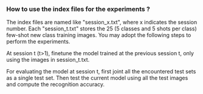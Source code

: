 ### How to use the index files for the experiments ?

The index files are named like "session_x.txt", where x indicates the session number. Each "session_t.txt" stores the 25 (5 classes and 5 shots per class) few-shot new class training images.
You may adopt the following steps to perform the experiments.

At session t (t>1), finetune the model trained at the previous session t, only using the images in session_t.txt.

For evaluating the model at session t, first joint all the encountered test sets as a single test set. Then test the current model using all the test images and compute the recognition accuracy. 
